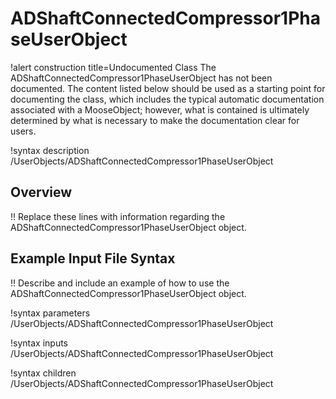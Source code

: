 # ADShaftConnectedCompressor1PhaseUserObject

!alert construction title=Undocumented Class
The ADShaftConnectedCompressor1PhaseUserObject has not been documented. The content listed below should be used as a starting point for
documenting the class, which includes the typical automatic documentation associated with a
MooseObject; however, what is contained is ultimately determined by what is necessary to make the
documentation clear for users.

!syntax description /UserObjects/ADShaftConnectedCompressor1PhaseUserObject

## Overview

!! Replace these lines with information regarding the ADShaftConnectedCompressor1PhaseUserObject object.

## Example Input File Syntax

!! Describe and include an example of how to use the ADShaftConnectedCompressor1PhaseUserObject object.

!syntax parameters /UserObjects/ADShaftConnectedCompressor1PhaseUserObject

!syntax inputs /UserObjects/ADShaftConnectedCompressor1PhaseUserObject

!syntax children /UserObjects/ADShaftConnectedCompressor1PhaseUserObject
